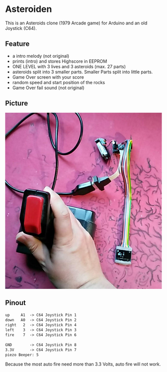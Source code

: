 # Asteroiden

This is an Asteroids clone (1979 Arcade game) for Arduino and an old Joystick (C64).

## Feature

- a intro melody (not original)
- prints (intro) and stores Highscore in EEPROM
- ONE LEVEL with 3 lives and 3 asteroids (max. 27 parts)
- asteroids split into 3 smaller parts. Smaller Parts split into little parts.
- Game Over screen with your score
- random speed and start position of the rocks
- Game Over fail sound (not original)

## Picture

![Picture of all](image.jpg)

## Pinout

    up     A1  -> C64 Joystick Pin 1
    down   A0  -> C64 Joystick Pin 2
    right   2  -> C64 Joystick Pin 4
    left    3  -> C64 Joystick Pin 3
    fire    7  -> C64 Joystick Pin 6
    
    GND        -> C64 Joystick Pin 8
    3.3V       -> C64 Joystick Pin 7
    piezo Beeper: 5

Because the most auto fire need more than 3.3 Volts, auto fire will not work.
